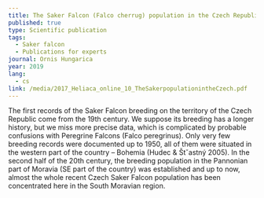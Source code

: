 ```yaml
---
title: The Saker Falcon (Falco cherrug) population in the Czech Republic in 2011–2018
published: true
type: Scientific publication
tags:
  - Saker falcon
  - Publications for experts
journal: Ornis Hungarica
year: 2019
lang:
  - cs
link: /media/2017_Heliaca_online_10_TheSakerpopulationintheCzech.pdf
---
```

The first records of the Saker Falcon breeding on the territory of the Czech Republic come from the 19th century. We suppose its breeding has a longer history, but we miss more precise data, which is complicated by probable confusions with Peregrine Falcons (Falco peregrinus). Only very few breeding records were documented up to 1950, all of them were situated in the western part of the country – Bohemia (Hudec & Štˇastný 2005). In the second half of the 20th century, the breeding population in the Pannonian part of Moravia (SE part of the country) was established and up to now, almost the whole recent Czech Saker Falcon population has been concentrated here in the South Moravian region.
